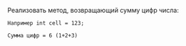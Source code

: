 Реализовать метод, возвращающий сумму цифр числа:


```
Например int cell = 123; 

Сумма цифр = 6 (1+2+3)
```
